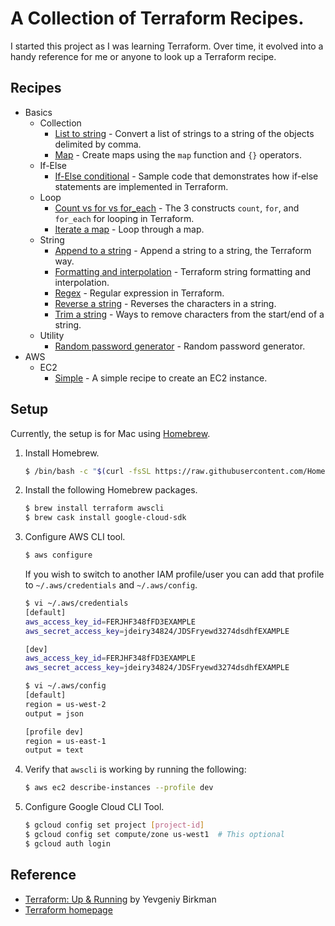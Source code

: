 # A Collection of Terraform Recipes.

I started this project as I was learning Terraform. Over time, it evolved into a handy reference for me or anyone to look up a Terraform recipe.

## Recipes

* Basics
  * Collection
    * [List to string](basics/collection/list-to-string) - Convert a list of strings to a string of the objects delimited by comma.
    * [Map](basics/collection/map) - Create maps using the `map` function and `{}` operators.
  * If-Else
    * [If-Else conditional](basics/if-else) - Sample code that demonstrates how if-else statements are implemented in Terraform.  
  * Loop
    * [Count vs for vs for_each](basics/loop) - The 3 constructs `count`, `for`, and `for_each` for looping in Terraform.
    * [Iterate a map](basics/loop/for-map) - Loop through a map.
  * String
    * [Append to a string](basics/string/append) - Append a string to a string, the Terraform way.
    * [Formatting and interpolation](basics/string/format-n-interpolation) - Terraform string formatting and interpolation.
    * [Regex](basics/string/regex) - Regular expression in Terraform.
    * [Reverse a string](basics/string/reverse) - Reverses the characters in a string.
    * [Trim a string](basics/string/trim) - Ways to remove characters from the start/end of a string.
  * Utility
    * [Random password generator](basics/utility/password-generator) - Random password generator.
* AWS
  * EC2
    * [Simple](aws/ec2/simple) - A simple recipe to create an EC2 instance.

## Setup

Currently, the setup is for Mac using [Homebrew](https://brew.sh/).

1. Install Homebrew.

   ```bash
   $ /bin/bash -c "$(curl -fsSL https://raw.githubusercontent.com/Homebrew/install/master/install.sh)"
   ```

1. Install the following Homebrew packages.

   ```bash
   $ brew install terraform awscli
   $ brew cask install google-cloud-sdk
   ```

1. Configure AWS CLI tool.

   ```bash
   $ aws configure
   ```

    If you wish to switch to another IAM profile/user you can add that profile to `~/.aws/credentials` and `~/.aws/config`.
    
    ```bash
    $ vi ~/.aws/credentials
    [default]
    aws_access_key_id=FERJHF348fFD3EXAMPLE
    aws_secret_access_key=jdeiry34824/JDSFryewd3274dsdhfEXAMPLE
    
    [dev]
    aws_access_key_id=FERJHF348fFD3EXAMPLE
    aws_secret_access_key=jdeiry34824/JDSFryewd3274dsdhfEXAMPLE
    
    $ vi ~/.aws/config
    [default]
    region = us-west-2
    output = json
    
    [profile dev]
    region = us-east-1
    output = text
    ```
   
1. Verify that `awscli` is working by running the following:

   ```bash
   $ aws ec2 describe-instances --profile dev
   ```   
   
1. Configure Google Cloud CLI Tool.

   ```bash
   $ gcloud config set project [project-id]
   $ gcloud config set compute/zone us-west1  # This optional
   $ gcloud auth login 
   ```   

## Reference

* [Terraform: Up & Running](https://www.oreilly.com/library/view/terraform-up/9781492046899/) by Yevgeniy Birkman
* [Terraform homepage](https://www.terraform.io/)
